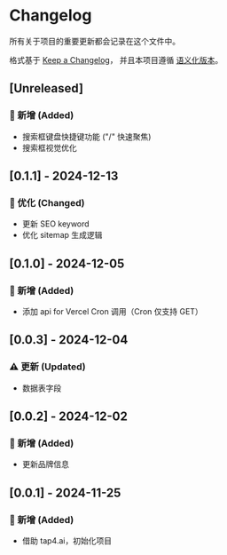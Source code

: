 # Changelog

所有关于项目的重要更新都会记录在这个文件中。

格式基于 [Keep a Changelog](https://keepachangelog.com/zh-CN/1.0.0/)，
并且本项目遵循 [语义化版本](https://semver.org/lang/zh-CN/)。

## [Unreleased]

### 🚀 新增 (Added)
- 搜索框键盘快捷键功能 ("/" 快速聚焦)
- 搜索框视觉优化

## [0.1.1] - 2024-12-13

### 💎 优化 (Changed)
- 更新 SEO keyword
- 优化 sitemap 生成逻辑

## [0.1.0] - 2024-12-05

### 🚀 新增 (Added)
- 添加 api for Vercel Cron 调用（Cron 仅支持 GET）

## [0.0.3] - 2024-12-04

### ⚠️ 更新 (Updated)
- 数据表字段

## [0.0.2] - 2024-12-02

### 🚀 新增 (Added)
- 更新品牌信息

## [0.0.1] - 2024-11-25

### 🚀 新增 (Added)
- 借助 tap4.ai，初始化项目